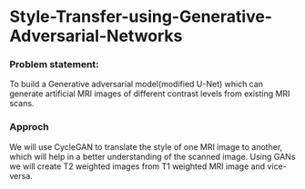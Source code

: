 # Style-Transfer-using-Generative-Adversarial-Networks

###  Problem statement:

To build a Generative adversarial model(modified U-Net) which can generate artificial MRI images of different contrast levels from existing MRI scans.

### Approch

We will use CycleGAN to translate the style of one MRI image to another, which will help in a better understanding of the scanned image. Using GANs we will create T2 weighted images from T1 weighted MRI image and vice-versa.
